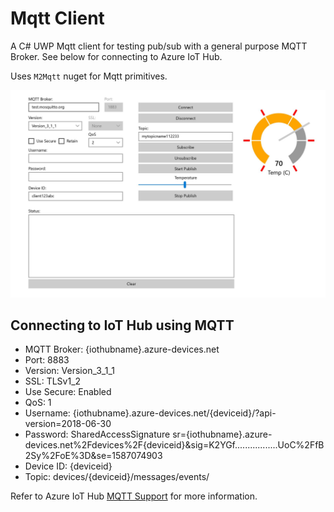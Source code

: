 # Mqtt Client

A C# UWP Mqtt client for testing pub/sub with a general purpose MQTT Broker. See below for connecting to Azure IoT Hub.

Uses ```M2Mqtt``` nuget for Mqtt primitives.

![UI](./ui.JPG)

## Connecting to IoT Hub using MQTT

- MQTT Broker: {iothubname}.azure-devices.net
- Port: 8883
- Version: Version_3_1_1
- SSL: TLSv1_2
- Use Secure: Enabled
- QoS: 1
- Username: {iothubname}.azure-devices.net/{deviceid}/?api-version=2018-06-30
- Password: SharedAccessSignature sr={iothubname}.azure-devices.net%2Fdevices%2F{deviceid}&sig=K2YGf.................UoC%2FfB2Sy%2FoE%3D&se=1587074903
- Device ID: {deviceid}
- Topic: devices/{deviceid}/messages/events/

Refer to Azure IoT Hub [MQTT Support](https://docs.microsoft.com/en-us/azure/iot-hub/iot-hub-mqtt-support) for more information.
